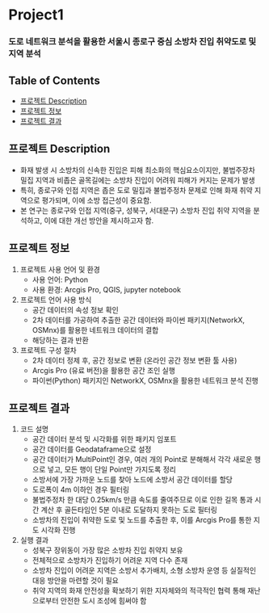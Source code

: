 # Project1
### 도로 네트워크 분석을 활용한 서울시 종로구 중심 소방차 진입 취약도로 및 지역 분석  


## Table of Contents
- [프로젝트 Description](#프로젝트_Description)
- [프로젝트 정보](#프로젝트_정보)
- [프로젝트 결과](#프로젝트_결과)
  

## 프로젝트 Description
- 화재 발생 시 소방차의 신속한 진입은 피해 최소화의 핵심요소이지만, 불법주장차 밀집 지역과 비좁은 골목길에는 소방차 진입이 어려워 피해가 커지는 문제가 발생
- 특히, 종로구와 인접 지역은 좁은 도로 밀집과 불법주정차 문제로 인해 화재 취약 지역으로 평가되며, 이에 소방 접근성이 중요함.
- 본 연구는 종로구와 인접 지역(중구, 성북구, 서대문구) 소방차 진입 취약 지역을 분석하고, 이에 대한 개선 방안을 제시하고자 함.


## 프로젝트 정보
1) 프로젝트 사용 언어 및 환경
   - 사용 언어: Python
   - 사용 환경: Arcgis Pro, QGIS, jupyter notebook
2) 프로젝트 언어 사용 방식
   - 공간 데이터의 속성 정보 확인
   - 2차 데이터를 가공하여 추출한 공간 데이터와 파이썬 패키지(NetworkX, OSMnx)를 활용한 네트워크 데이터의 결합
   - 해당하는 결과 반환
3) 프로젝트 구성 절차
   - 2차 데이터 정제 후, 공간 정보로 변환 (온라인 공간 정보 변환 툴 사용)
   - Arcgis Pro (유료 버전)을 활용한 공간 조인 실행
   - 파이썬(Python) 패키지인 NetworkX, OSMnx을 활용한 네트워크 분석 진행


## 프로젝트 결과
1) 코드 설명
   - 공간 데이터 분석 및 시각화를 위한 패키지 임포트
   - 공간 데이터를 Geodataframe으로 설정
   - 공간 데이터가 MultiPoint인 경우, 여러 개의 Point로 분해해서 각각 새로운 행으로 넣고, 모든 행이 단일 Point만 가지도록 정리
   - 소방서에 가장 가까운 노드를 찾아 노드에 소방서 공간 데이터를 할당
   - 도로폭이 4m 이하인 경우 필터링
   - 불법주정차 한 대당 0.25km/s 만큼 속도를 줄여주므로 이로 인한 길목 통과 시간 계산 후 골든타임인 5분 이내로 도달하지 못하는 도로 필터링
   - 소방차의 진입이 취약한 도로 및 노드를 추출한 후, 이를 Arcgis Pro를 통한 지도 시각화 진행
2) 실행 결과
   - 성북구 장위동이 가장 많은 소방차 진입 취약지 보유
   - 전체적으로 소방차가 진입하기 어려운 지역 다수 존재
   - 소방차 진입이 어려운 지역은 소방서 추가배치, 소형 소방차 운영 등 실질적인 대응 방안을 마련할 것이 필요
   - 취약 지역의 화재 안전성을 확보하기 위한 지자체와의 적극적인 협력 통해 재난으로부터 안전한 도시 조성에 힘써야 함





